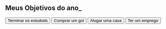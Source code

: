 <!DOCTYPE html>
<html lang="pt-br">

<head>
    <meta charset="UTF-8">
    <meta name="viewport" content="width=device-width, initial-scale=1.0">
    <title>Meus objetivos do ano</title>
    <link rel="stylesheet" href="style.css">
</head>

<body>
    <section class="conteudo-principal">
        <h2 class="titulo-principal">Meus Objetivos do ano<span>_</span></h2>
        <div class="botoes">
            <button class="botao">Terminar os estudods</button>
            <button class="botao">Comprar um gol</button>
            <button class="botao">Alugar uma casa</button>
            <button class="botao">Ter um emprego</button>
        </div>
    </section>
</body>
</html>
